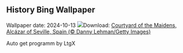## History Bing Wallpaper
Wallpaper date: 2024-10-13
![](https://www.bing.com/th?id=OHR.AlcazarSeville_EN-GB0411908636_UHD.jpg&w=1000)Download: [Courtyard of the Maidens, Alcázar of Seville, Spain (© Danny Lehman/Getty Images)](https://www.bing.com/th?id=OHR.AlcazarSeville_EN-GB0411908636_UHD.jpg)

Auto get programm by LtgX

